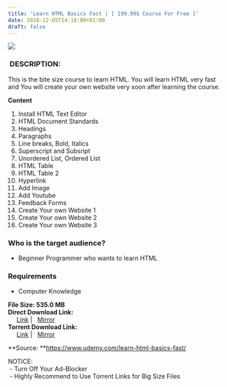 ```yaml
---
title: 'Learn HTML Basics Fast | [ 199.99$ Course For Free ]'
date: 2018-12-05T14:18:00+01:00
draft: false
---
```


[![](https://4.bp.blogspot.com/-qAuUMQyo7mI/XAfOnC1jgnI/AAAAAAAAAqU/l_T3MooCiGMVvtUkBABaT5KK5UWjAp3gQCLcBGAs/s640/Learn-HTML-Basics-Fast.jpg)](https://4.bp.blogspot.com/-qAuUMQyo7mI/XAfOnC1jgnI/AAAAAAAAAqU/l_T3MooCiGMVvtUkBABaT5KK5UWjAp3gQCLcBGAs/s1600/Learn-HTML-Basics-Fast.jpg)

###  DESCRIPTION:

This is the bite size course to learn HTML. You will learn HTML very fast and You will create your own website very soon after learning the course.  

**Content**  

1.  Install HTML Text Editor
2.  HTML Document Standards
3.  Headings
4.  Paragraphs
5.  Line breaks, Bold, Italics
6.  Superscript and Subsript
7.  Unordered List, Ordered List
8.  HTML Table
9.  HTML Table 2
10.  Hyperlink
11.  Add Image
12.  Add Youtube
13.  Feedback Forms
14.  Create Your own Website 1
15.  Create Your own Website 2
16.  Create Your own Website 3

### Who is the target audience?

*   Beginner Programmer who wants to learn HTML

### Requirements

*   Computer Knowledge

**File Size: 535.0 MB**  
**Direct Download Link:**  
     [Link](http://turboagram.com/18521555/learn-html-basics-fast-link1) |   [Mirror](http://turboagram.com/18521555/learn-html-basics-fast-link2)  
**Torrent Download Link:**  
     [Link](http://turboagram.com/18521555/learn-html-basics-fast-torrent1) |   [Mirror](https://userscloud.com/h0a4bdxen9cx)  
  
**Source: **https://www.udemy.com/learn-html-basics-fast/  
  
NOTICE:  
 - Turn Off Your Ad-Blocker  
 - Highly Recommend to Use Torrent Links for Big Size Files